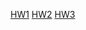 [HW1](01-roulette-simulation/writeup.html)
[HW2](02-monte-carlo-error/HW2writeup.html)
[HW3](03-discrete-probability-calculations/writeup.html)
